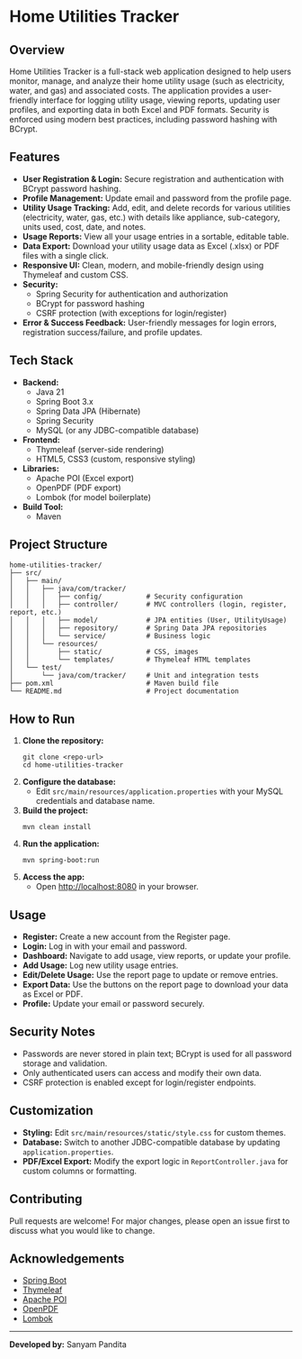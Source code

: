 # Home Utilities Tracker

## Overview
Home Utilities Tracker is a full-stack web application designed to help users monitor, manage, and analyze their home utility usage (such as electricity, water, and gas) and associated costs. The application provides a user-friendly interface for logging utility usage, viewing reports, updating user profiles, and exporting data in both Excel and PDF formats. Security is enforced using modern best practices, including password hashing with BCrypt.

## Features
- **User Registration & Login:** Secure registration and authentication with BCrypt password hashing.
- **Profile Management:** Update email and password from the profile page.
- **Utility Usage Tracking:** Add, edit, and delete records for various utilities (electricity, water, gas, etc.) with details like appliance, sub-category, units used, cost, date, and notes.
- **Usage Reports:** View all your usage entries in a sortable, editable table.
- **Data Export:** Download your utility usage data as Excel (.xlsx) or PDF files with a single click.
- **Responsive UI:** Clean, modern, and mobile-friendly design using Thymeleaf and custom CSS.
- **Security:**
  - Spring Security for authentication and authorization
  - BCrypt for password hashing
  - CSRF protection (with exceptions for login/register)
- **Error & Success Feedback:** User-friendly messages for login errors, registration success/failure, and profile updates.

## Tech Stack
- **Backend:**
  - Java 21
  - Spring Boot 3.x
  - Spring Data JPA (Hibernate)
  - Spring Security
  - MySQL (or any JDBC-compatible database)
- **Frontend:**
  - Thymeleaf (server-side rendering)
  - HTML5, CSS3 (custom, responsive styling)
- **Libraries:**
  - Apache POI (Excel export)
  - OpenPDF (PDF export)
  - Lombok (for model boilerplate)
- **Build Tool:**
  - Maven

## Project Structure
```
home-utilities-tracker/
├── src/
│   ├── main/
│   │   ├── java/com/tracker/
│   │   │   ├── config/           # Security configuration
│   │   │   ├── controller/       # MVC controllers (login, register, report, etc.)
│   │   │   ├── model/            # JPA entities (User, UtilityUsage)
│   │   │   ├── repository/       # Spring Data JPA repositories
│   │   │   └── service/          # Business logic
│   │   └── resources/
│   │       ├── static/           # CSS, images
│   │       └── templates/        # Thymeleaf HTML templates
│   └── test/
│       └── java/com/tracker/     # Unit and integration tests
├── pom.xml                       # Maven build file
└── README.md                     # Project documentation
```

## How to Run
1. **Clone the repository:**
   ```
   git clone <repo-url>
   cd home-utilities-tracker
   ```
2. **Configure the database:**
   - Edit `src/main/resources/application.properties` with your MySQL credentials and database name.
3. **Build the project:**
   ```
   mvn clean install
   ```
4. **Run the application:**
   ```
   mvn spring-boot:run
   ```
5. **Access the app:**
   - Open [http://localhost:8080](http://localhost:8080) in your browser.

## Usage
- **Register:** Create a new account from the Register page.
- **Login:** Log in with your email and password.
- **Dashboard:** Navigate to add usage, view reports, or update your profile.
- **Add Usage:** Log new utility usage entries.
- **Edit/Delete Usage:** Use the report page to update or remove entries.
- **Export Data:** Use the buttons on the report page to download your data as Excel or PDF.
- **Profile:** Update your email or password securely.

## Security Notes
- Passwords are never stored in plain text; BCrypt is used for all password storage and validation.
- Only authenticated users can access and modify their own data.
- CSRF protection is enabled except for login/register endpoints.

## Customization
- **Styling:** Edit `src/main/resources/static/style.css` for custom themes.
- **Database:** Switch to another JDBC-compatible database by updating `application.properties`.
- **PDF/Excel Export:** Modify the export logic in `ReportController.java` for custom columns or formatting.

## Contributing
Pull requests are welcome! For major changes, please open an issue first to discuss what you would like to change.


## Acknowledgements
- [Spring Boot](https://spring.io/projects/spring-boot)
- [Thymeleaf](https://www.thymeleaf.org/)
- [Apache POI](https://poi.apache.org/)
- [OpenPDF](https://github.com/LibrePDF/OpenPDF)
- [Lombok](https://projectlombok.org/)

---
**Developed by:** Sanyam Pandita

